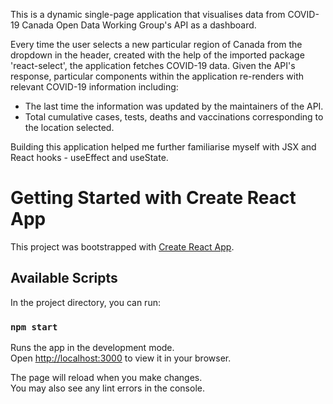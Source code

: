This is a dynamic single-page application that visualises data from COVID-19 Canada Open Data Working Group's API as a dashboard. 

Every time the user selects a new particular region of Canada from the dropdown in the header, created with the help of the imported package 'react-select', the application fetches COVID-19 data. Given the API's response, particular components within the application re-renders with relevant COVID-19 information including:
- The last time the information was updated by the maintainers of the API.
- Total cumulative cases, tests, deaths and vaccinations corresponding to the location selected.

Building this application helped me further familiarise myself with JSX and React hooks - useEffect and useState.


# Getting Started with Create React App

This project was bootstrapped with [Create React App](https://github.com/facebook/create-react-app).

## Available Scripts

In the project directory, you can run:

### `npm start`

Runs the app in the development mode.\
Open [http://localhost:3000](http://localhost:3000) to view it in your browser.

The page will reload when you make changes.\
You may also see any lint errors in the console.

